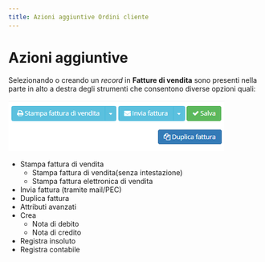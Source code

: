 ```yaml
---
title: Azioni aggiuntive Ordini cliente
---
```


# Azioni aggiuntive

Selezionando o creando un _record_ in **Fatture di vendita** sono presenti nella parte in alto a destra degli strumenti che consentono diverse opzioni quali:

![Screenshot azioni aggiuntive fatture di vendita](../../../.gitbook/assets/pluginfatturedivendita.PNG)

* Stampa fattura di vendita
  * Stampa fattura di vendita\(senza intestazione\)
  * Stampa fattura elettronica di vendita
* Invia fattura \(tramite mail/PEC\)
* Duplica fattura
* Attributi avanzati
* Crea
  * Nota di debito
  * Nota di credito
* Registra insoluto
* Registra contabile


